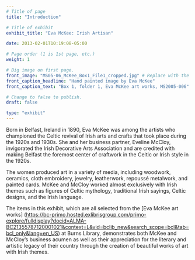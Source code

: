 ```yaml
---
# Title of page
title: "Introduction"

# Title of exhibit
exhibit_title: "Eva McKee: Irish Artisan"

date: 2013-02-01T10:19:08-05:00

# Page order (1 is 1st page, etc.)
weight: 1

# Big image on first page.
front_image: "MS05-06_McKee_Box1_File1_cropped.jpg" # Replace with the real image
front_caption_headline: "Hand painted image by Eva McKee"
front_caption_text: "Box 1, folder 1, Eva McKee art works, MS2005-006"

# Change to false to publish.
draft: false

type: "exhibit"
---
```


Born in Belfast, Ireland in 1890, Eva McKee was among the artists who championed the Celtic revival of Irish arts and crafts that took place during the 1920s and 1930s.  She and her business partner, Eveline McCloy, invigorated the Irish Decorative Arts Association and are credited with making Belfast the foremost center of craftwork in the Celtic or Irish style in the 1920s.

The women produced art in a variety of media, including woodwork, ceramics, cloth embroidery, jewelry, leatherwork, repoussé metalwork, and painted cards. McKee and McCloy worked almost exclusively with Irish themes such as figures of Celtic mythology, traditional Irish sayings, Celtic designs, and the Irish language.  

The items in this exhibit, which are all selected from the [Eva McKee art works] (https://bc-primo.hosted.exlibrisgroup.com/primo-explore/fulldisplay?docid=ALMA-BC21355787120001021&context=L&vid=bclib_new&search_scope=bcl&tab=bcl_only&lang=en_US) at Burns Library, demonstrates both McKee and McCloy’s business acumen as well as their appreciation for the literary and artistic legacy of their country through the creation of beautiful works of art with Irish themes.
